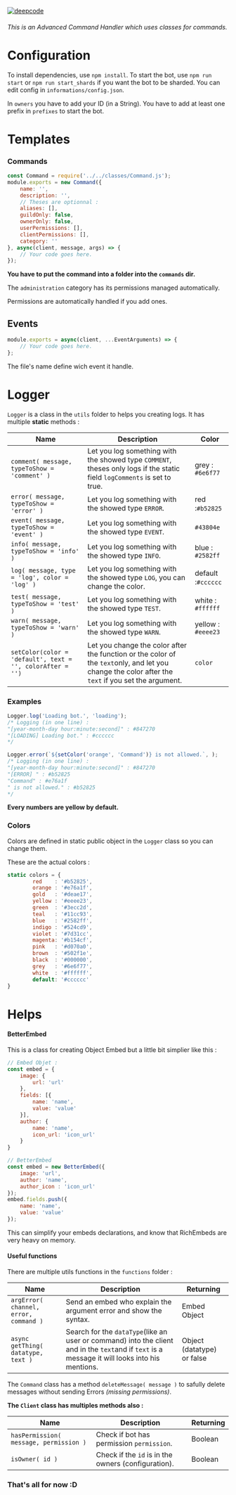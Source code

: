 [![deepcode](https://www.deepcode.ai/api/gh/badge?key=eyJhbGciOiJIUzI1NiIsInR5cCI6IkpXVCJ9.eyJwbGF0Zm9ybTEiOiJnaCIsIm93bmVyMSI6IkF5ZnJpIiwicmVwbzEiOiJBZHZhbmNlZC1Db21tYW5kLUhhbmRsZXIiLCJpbmNsdWRlTGludCI6ZmFsc2UsImF1dGhvcklkIjoxODI3OCwiaWF0IjoxNTk2MTQ5NTU5fQ.f_qKncJz52oZZtkPN02PCG4sFUypAqP27ZV8sbpvVlw)](https://www.deepcode.ai/app/gh/Ayfri/Advanced-Command-Handler/_/dashboard?utm_content=gh%2FAyfri%2FAdvanced-Command-Handler)
###### This is an Advanced Command Handler which uses classes for commands.

# Configuration

To install dependencies, use `npm install`.
To start the bot, use `npm run start` or `npm run start_shards` if you want the bot to be sharded.
You can edit config in `informations/config.json`.

In `owners` you have to add your ID (in a String). 
You have to add at least one prefix in `prefixes` to start the bot.

# Templates

### Commands

```js
const Command = require('../../classes/Command.js');
module.exports = new Command({
    name: '',
    description: '',
    // Theses are optionnal :
    aliases: [],
    guildOnly: false,
    ownerOnly: false,
    userPermissions: [],
    clientPermissions: [],
    category: ''
}, async(client, message, args) => {
    // Your code goes here.
});
```

**You have to put the command into a folder into the `commands` dir.**

The `administration` category has its permissions managed automatically.

Permissions are automatically handled if you add ones.

## Events

```js
module.exports = async(client, ...EventArguments) => {
    // Your code goes here.
};
```

The file's name define wich event it handle.

# Logger

`Logger` is a class in the `utils` folder to helps you creating logs.
It has multiple **static** methods :

| Name | Description | Color |
| --- | --- | --- |
| `comment( message, typeToShow = 'comment' )` | Let you log something with the showed type `COMMENT`, theses only logs if the static field `logComments` is set to true. | grey : `#6e6f77` |
| `error( message, typeToShow = 'error' )` | Let you log something with the showed type `ERROR`. | red :`#b52825` |
| `event( message, typeToShow = 'event' )` | Let you log something with the showed type `EVENT`. | `#43804e` |
| `info( message, typeToShow = 'info' )` | Let you log something with the showed type `INFO`. | blue : `#2582ff` |
| `log( message, type = 'log', color = 'log' )` | Let you log something with the showed type `LOG`, you can change the color. | default :`#cccccc` |
| `test( message, typeToShow = 'test' )` | Let you log something with the showed type `TEST`. | white : `#ffffff` |
| `warn( message, typeToShow = 'warn' )` | Let you log something with the showed type `WARN`. | yellow : `#eeee23` |
| `setColor(color = 'default', text = '', colorAfter = '')` | Let you change the color after the function or the color of the `text`only, and let you change the color after the `text` if you set the argument. | `color` |

### Examples

```js
Logger.log('Loading bot.', 'loading');
/* Logging (in one line) :
"[year-month-day hour:minute:second]" : #847270
"[LOADING] Loading bot." : #cccccc
*/

Logger.error(`${setColor('orange', 'Command')} is not allowed.`, );
/* Logging (in one line) :
"[year-month-day hour:minute:second]" : #847270
"[ERROR] " : #b52825
"Command" : #e76a1f
" is not allowed." : #b52825
*/
```

**Every numbers are yellow by default.**

### Colors

Colors are defined in static public object in the `Logger` class so you can change them.

These are the actual colors :

```js
static colors = {
        red    : '#b52825',
        orange : '#e76a1f',
        gold   : '#deae17',
        yellow : '#eeee23',
        green  : '#3ecc2d',
        teal   : '#11cc93',
        blue   : '#2582ff',
        indigo : '#524cd9',
        violet : '#7d31cc',
        magenta: '#b154cf',
        pink   : '#d070a0',
        brown  : '#502f1e',
        black  : '#000000',
        grey   : '#6e6f77',
        white  : '#ffffff',
        default: '#cccccc'    
}
```

# Helps

#### BetterEmbed

This is a class for creating Object Embed but a little bit simplier like this :

```js
// Embed Objet :
const embed = {
    image: {
        url: 'url'
    },
    fields: [{
        name: 'name',
        value: 'value'
    }],
    author: {
        name: 'name',
        icon_url: 'icon_url'
    }
}

// BetterEmbed
const embed = new BetterEmbed({
    image: 'url',
    author: 'name',
    author_icon : 'icon_url'
});
embed.fields.push({
    name: 'name',
    value: 'value'
});
```

This can simplify your embeds declarations, and know that RichEmbeds are very heavy on memory.

#### Useful functions

There are multiple utils functions in the `functions` folder :

| Name | Description | Returning |
| --- | --- | --- |
| `argError( channel, error, command )` | Send an embed who explain the argument error and show the syntax. | Embed Object |
| `async getThing( datatype, text )` | Search for the `dataType`(like an user or command) into the client and in the `text`and if `text` is a message it will looks into his mentions. | Object (datatype) or false |

The `Command` class has a method `deleteMessage( message )` to safully delete messages without sending Errors *(missing permissions)*.

**The `Client` class has multiples methods also :**

| Name | Description | Returning |
| --- | --- | --- |
| `hasPermission( message, permission )` | Check if bot has permission `permission`. | Boolean |
| `isOwner( id )` | Check if the `id` is in the owners (configuration). | Boolean |

### That's all for now :D
